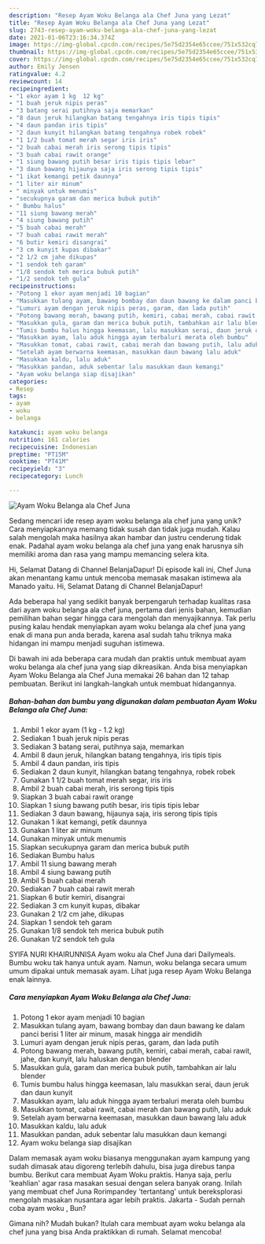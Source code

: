 ```yaml
---
description: "Resep Ayam Woku Belanga ala Chef Juna yang Lezat"
title: "Resep Ayam Woku Belanga ala Chef Juna yang Lezat"
slug: 2743-resep-ayam-woku-belanga-ala-chef-juna-yang-lezat
date: 2021-01-06T23:16:34.374Z
image: https://img-global.cpcdn.com/recipes/5e75d2354e65ccee/751x532cq70/ayam-woku-belanga-ala-chef-juna-foto-resep-utama.jpg
thumbnail: https://img-global.cpcdn.com/recipes/5e75d2354e65ccee/751x532cq70/ayam-woku-belanga-ala-chef-juna-foto-resep-utama.jpg
cover: https://img-global.cpcdn.com/recipes/5e75d2354e65ccee/751x532cq70/ayam-woku-belanga-ala-chef-juna-foto-resep-utama.jpg
author: Emily Jensen
ratingvalue: 4.2
reviewcount: 14
recipeingredient:
- "1 ekor ayam 1 kg  12 kg"
- "1 buah jeruk nipis peras"
- "3 batang serai putihnya saja memarkan"
- "8 daun jeruk hilangkan batang tengahnya iris tipis tipis"
- "4 daun pandan iris tipis"
- "2 daun kunyit hilangkan batang tengahnya robek robek"
- "1 1/2 buah tomat merah segar iris iris"
- "2 buah cabai merah iris serong tipis tipis"
- "3 buah cabai rawit orange"
- "1 siung bawang putih besar iris tipis tipis lebar"
- "3 daun bawang hijaunya saja iris serong tipis tipis"
- "1 ikat kemangi petik daunnya"
- "1 liter air minum"
- " minyak untuk menumis"
- "secukupnya garam dan merica bubuk putih"
- " Bumbu halus"
- "11 siung bawang merah"
- "4 siung bawang putih"
- "5 buah cabai merah"
- "7 buah cabai rawit merah"
- "6 butir kemiri disangrai"
- "3 cm kunyit kupas dibakar"
- "2 1/2 cm jahe dikupas"
- "1 sendok teh garam"
- "1/8 sendok teh merica bubuk putih"
- "1/2 sendok teh gula"
recipeinstructions:
- "Potong 1 ekor ayam menjadi 10 bagian"
- "Masukkan tulang ayam, bawang bombay dan daun bawang ke dalam panci berisi 1 liter air minum, masak hingga air mendidih"
- "Lumuri ayam dengan jeruk nipis peras, garam, dan lada putih"
- "Potong bawang merah, bawang putih, kemiri, cabai merah, cabai rawit, jahe, dan kunyit, lalu haluskan dengan blender"
- "Masukkan gula, garam dan merica bubuk putih, tambahkan air lalu blender"
- "Tumis bumbu halus hingga keemasan, lalu masukkan serai, daun jeruk dan daun kunyit"
- "Masukkan ayam, lalu aduk hingga ayam terbaluri merata oleh bumbu"
- "Masukkan tomat, cabai rawit, cabai merah dan bawang putih, lalu aduk"
- "Setelah ayam berwarna keemasan, masukkan daun bawang lalu aduk"
- "Masukkan kaldu, lalu aduk"
- "Masukkan pandan, aduk sebentar lalu masukkan daun kemangi"
- "Ayam woku belanga siap disajikan"
categories:
- Resep
tags:
- ayam
- woku
- belanga

katakunci: ayam woku belanga 
nutrition: 161 calories
recipecuisine: Indonesian
preptime: "PT15M"
cooktime: "PT41M"
recipeyield: "3"
recipecategory: Lunch

---
```



![Ayam Woku Belanga ala Chef Juna](https://img-global.cpcdn.com/recipes/5e75d2354e65ccee/751x532cq70/ayam-woku-belanga-ala-chef-juna-foto-resep-utama.jpg)

Sedang mencari ide resep ayam woku belanga ala chef juna yang unik? Cara menyiapkannya memang tidak susah dan tidak juga mudah. Kalau salah mengolah maka hasilnya akan hambar dan justru cenderung tidak enak. Padahal ayam woku belanga ala chef juna yang enak harusnya sih memiliki aroma dan rasa yang mampu memancing selera kita.

Hi, Selamat Datang di Channel BelanjaDapur! Di episode kali ini, Chef Juna akan menantang kamu untuk mencoba memasak masakan istimewa ala Manado yaitu. Hi, Selamat Datang di Channel BelanjaDapur!

Ada beberapa hal yang sedikit banyak berpengaruh terhadap kualitas rasa dari ayam woku belanga ala chef juna, pertama dari jenis bahan, kemudian pemilihan bahan segar hingga cara mengolah dan menyajikannya. Tak perlu pusing kalau hendak menyiapkan ayam woku belanga ala chef juna yang enak di mana pun anda berada, karena asal sudah tahu triknya maka hidangan ini mampu menjadi suguhan istimewa.


Di bawah ini ada beberapa cara mudah dan praktis untuk membuat ayam woku belanga ala chef juna yang siap dikreasikan. Anda bisa menyiapkan Ayam Woku Belanga ala Chef Juna memakai 26 bahan dan 12 tahap pembuatan. Berikut ini langkah-langkah untuk membuat hidangannya.

<!--inarticleads1-->

##### Bahan-bahan dan bumbu yang digunakan dalam pembuatan Ayam Woku Belanga ala Chef Juna:

1. Ambil 1 ekor ayam (1 kg - 1.2 kg)
1. Sediakan 1 buah jeruk nipis peras
1. Sediakan 3 batang serai, putihnya saja, memarkan
1. Ambil 8 daun jeruk, hilangkan batang tengahnya, iris tipis tipis
1. Ambil 4 daun pandan, iris tipis
1. Sediakan 2 daun kunyit, hilangkan batang tengahnya, robek robek
1. Gunakan 1 1/2 buah tomat merah segar, iris iris
1. Ambil 2 buah cabai merah, iris serong tipis tipis
1. Siapkan 3 buah cabai rawit orange
1. Siapkan 1 siung bawang putih besar, iris tipis tipis lebar
1. Sediakan 3 daun bawang, hijaunya saja, iris serong tipis tipis
1. Gunakan 1 ikat kemangi, petik daunnya
1. Gunakan 1 liter air minum
1. Gunakan  minyak untuk menumis
1. Siapkan secukupnya garam dan merica bubuk putih
1. Sediakan  Bumbu halus
1. Ambil 11 siung bawang merah
1. Ambil 4 siung bawang putih
1. Ambil 5 buah cabai merah
1. Sediakan 7 buah cabai rawit merah
1. Siapkan 6 butir kemiri, disangrai
1. Sediakan 3 cm kunyit kupas, dibakar
1. Gunakan 2 1/2 cm jahe, dikupas
1. Siapkan 1 sendok teh garam
1. Gunakan 1/8 sendok teh merica bubuk putih
1. Gunakan 1/2 sendok teh gula


SYIFA NURI KHAIRUNNISA Ayam woku ala Chef Juna dari Dailymeals. Bumbu woku tak hanya untuk ayam. Namun, woku belanga secara umum umum dipakai untuk memasak ayam. Lihat juga resep Ayam Woku Belanga enak lainnya. 

<!--inarticleads2-->

##### Cara menyiapkan Ayam Woku Belanga ala Chef Juna:

1. Potong 1 ekor ayam menjadi 10 bagian
1. Masukkan tulang ayam, bawang bombay dan daun bawang ke dalam panci berisi 1 liter air minum, masak hingga air mendidih
1. Lumuri ayam dengan jeruk nipis peras, garam, dan lada putih
1. Potong bawang merah, bawang putih, kemiri, cabai merah, cabai rawit, jahe, dan kunyit, lalu haluskan dengan blender
1. Masukkan gula, garam dan merica bubuk putih, tambahkan air lalu blender
1. Tumis bumbu halus hingga keemasan, lalu masukkan serai, daun jeruk dan daun kunyit
1. Masukkan ayam, lalu aduk hingga ayam terbaluri merata oleh bumbu
1. Masukkan tomat, cabai rawit, cabai merah dan bawang putih, lalu aduk
1. Setelah ayam berwarna keemasan, masukkan daun bawang lalu aduk
1. Masukkan kaldu, lalu aduk
1. Masukkan pandan, aduk sebentar lalu masukkan daun kemangi
1. Ayam woku belanga siap disajikan


Dalam memasak ayam woku biasanya menggunakan ayam kampung yang sudah dimasak atau digoreng terlebih dahulu, bisa juga direbus tanpa bumbu. Berikut cara membuat Ayam Woku praktis. Hanya saja, perlu &#39;keahlian&#39; agar rasa masakan sesuai dengan selera banyak orang. Inilah yang membuat chef Juna Rorimpandey &#39;tertantang&#39; untuk bereksplorasi mengolah masakan nusantara agar lebih praktis. Jakarta - Sudah pernah coba ayam woku , Bun? 

Gimana nih? Mudah bukan? Itulah cara membuat ayam woku belanga ala chef juna yang bisa Anda praktikkan di rumah. Selamat mencoba!
